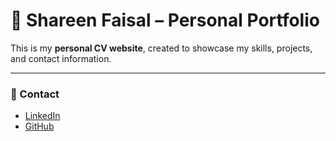# 📄 Shareen Faisal – Personal Portfolio

This is my **personal CV website**, created to showcase my skills, projects, and contact information.

---

### 📧 Contact

- [LinkedIn](https://www.linkedin.com/in/shareen-faisal-633b1a33b)
- [GitHub](https://github.com/shareen-faisal)

